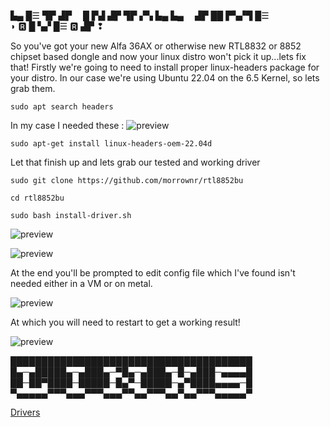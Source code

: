
▙▄ █☰ ▜▛ ▟▛  █ ▛▟ ▟▛ ▜▛ ▞▚ ▙▄ ▙▄  ▟▛ ██ ▛▚▞▜ █☰  ◗ 🆁 █ ▚▞ █☰ 🆁 ▟▛ ❢ 


So you've got your new Alfa 36AX or otherwise new RTL8832 or 8852 chipset based dongle and now your linux distro won't pick it up...lets fix that!
Firstly we're going to need to install proper linux-headers package for your distro.  In our case we're using Ubuntu 22.04 on the 6.5 Kernel, so lets grab them.


```sudo apt search headers```

In my case I needed these :
![preview](img/headers.png) 

```sudo apt-get install linux-headers-oem-22.04d```

Let that finish up and lets grab our tested and working driver

```sudo git clone https://github.com/morrownr/rtl8852bu```

```cd rtl8852bu```

```sudo bash install-driver.sh```

![preview](img/drivers.png)

![preview](img/install.png)

At the end you'll be prompted to edit config file which I've found isn't needed either in a VM or on metal.

![preview](img/dkms.png)

At which you will need to restart to get a working result!

![preview](img/finish.png)



███████████████████████████████████████
█▄─▄█████▄─▄███▄─▀█▄─▄███▄─█─▄███─▄▄▄▄█
██─██▀████─█████─█▄▀─█████─▄▀████▄▄▄▄─█
▀▄▄▄▄▄▀▀▀▄▄▄▀▀▀▄▄▄▀▀▄▄▀▀▀▄▄▀▄▄▀▀▀▄▄▄▄▄▀

[Drivers](https://github.com/morrownr/rtl8852bu)
